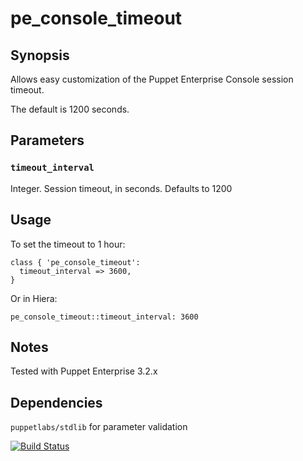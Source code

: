 # pe_console_timeout

## Synopsis

Allows easy customization of the Puppet Enterprise Console session timeout.

The default is 1200 seconds.

## Parameters

### `timeout_interval`

Integer. Session timeout, in seconds.  Defaults to 1200

## Usage

To set the timeout to 1 hour:

```
class { 'pe_console_timeout':
  timeout_interval => 3600,
}
```

Or in Hiera:

`pe_console_timeout::timeout_interval: 3600`

## Notes

Tested with Puppet Enterprise 3.2.x

## Dependencies

`puppetlabs/stdlib` for parameter validation

[![Build Status](https://travis-ci.org/joshbeard/puppet-pe_console_timeout.svg?branch=master)](https://travis-ci.org/joshbeard/puppet-pe_console_timeout)
